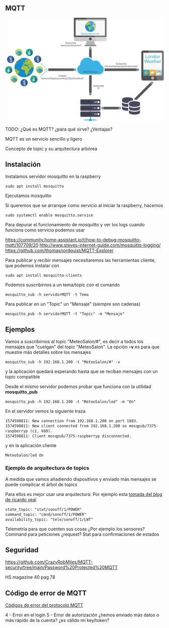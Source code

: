 ## MQTT

![](./images/MQTT_arquitectura.png)

TODO: ¿Qué es MQTT? ¿para qué sirve? ¿Ventajas?

MQTT es un servicio sencillo y ligero



Concepto de topic y su arquitectura arbórea
## Instalación

Instalamos servidor mosquitto en la raspberry

```
sudo apt install mosquitto
```

Ejecutamos mosquitto 


Si queremos que se arranque como servicio al iniciar la raspberry, hacemos

```
sudo systemctl enable mosquitto.service
```



Para depurar el funcionamiento de mosquitto y ver los logs cuando funciona como servicio podemos usar

https://community.home-assistant.io/t/how-to-debug-mosquitto-mqtt/107709/20
http://www.steves-internet-guide.com/mosquitto-logging/
https://github.com/thomasnordquist/MQTT-Explorer

Para publicar y recibir mensajes necesitaremos las herramientas cliente, que podemos instalar con

```
sudo apt install mosquitto-clients
```


Podemos suscribirnos a un tema/topic con el comando 

```
mosquitto_sub -h servidorMQTT -t Tema
``` 

Para publicar en un "Topic" un "Mensaje" (siempre son cadenas)

```
mosquitto_pub -h servidorMQTT -t "Topic" -m "Mensaje"
```




## Ejemplos

Vamos a suscribirnos al topic "MeteoSalon/#", es decir a todos los mensajes que "cuelgan" del topic "MeteoSalon".
La opción **-v** es para que muestre más detalles sobre los mensajes

```
mosquitto_sub -h 192.168.1.200 -t "MeteoSalon/#" -v

```

y la aplicación quedará esperando hasta que se reciban mensajes con un topic compatible

Desde el mismo servidor podemos probar que funciona con la utilidad **mosquitto_pub**

```
mosquitto_pub -h 192.168.1.200 -t "MeteoSalon/led" -m "On"
```

En el servidor vemos la siguiente traza

```
1574598811: New connection from 192.168.1.200 on port 1883.
1574598811: New client connected from 192.168.1.200 as mosqpub/7375-raspberryp (c1, k60).
1574598811: Client mosqpub/7375-raspberryp disconnected.
```

y en la aplicación cliente

```
MeteoSalon/led On
```

### Ejemplo de arquitectura de topics

A medida que vamos añadiendo dispositivos y enviado más mensajes se puede complicar el árbol de topics

Para ellos es mejor usar una arquitectura. Por ejemplo esta [tomada del blog de ricardo veal](https://ricveal.com/blog/sonoff-mqtt/)


    state_topic: "stat/sonoff/1/POWER"
    command_topic: "cmnd/sonoff/1/POWER"
    availability_topic: "tele/sonoff/1/LWT"

Telemetría para que cuenten sus cosas ¿Por ejemplo los sensores?
Command para peticiones ¿request?
Stat para confirmaciones de estados




## Seguridad

https://github.com/CrazyRobMiles/MQTT-security/tree/main/Password%20Protected%20MQTT

HS magazine 40 pag 78





## Código de error de MQTT

[Códigos de error del protocolo MQTT](https://www.vtscada.com/help/Content/D_Tags/D_MQTT_ErrMsg.htm)

4 - Error en el login
5 - Error de autorización ¿hemos enviado más datos o más rápido de la cuenta? ¿es válido mi key/token?



